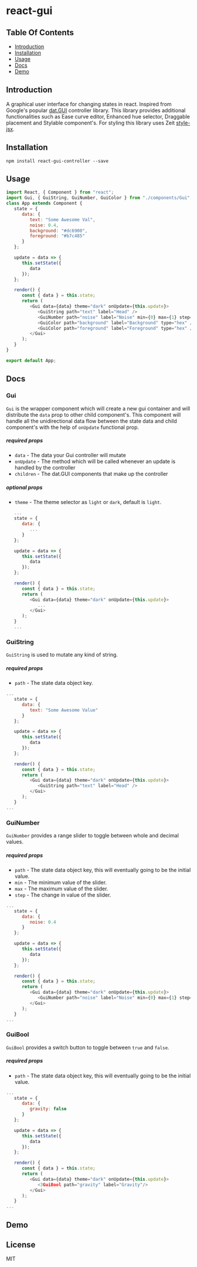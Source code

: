 # react-gui

## Table Of Contents

-  [Introduction](#introduction)
-  [Installation](#installation)
-  [Usage](#usage)
-  [Docs](#docs)
-  [Demo](#demo)

## Introduction

A graphical user interface for changing states in react. Inspired from Google's popular [dat.GUI](https://workshop.chromeexperiments.com/examples/gui/#1--Basic-Usage) controller library. This library provides additional functionalities such as Ease curve editor, Enhanced hue selector, Draggable placement and Stylable
component's. For styling this library uses Zeit [style-jsx](https://github.com/zeit/styled-jsx).

## Installation

```
npm install react-gui-controller --save
```

## Usage

```js
import React, { Component } from "react";
import Gui, { GuiString, GuiNumber, GuiColor } from "./components/Gui";
class App extends Component {
   state = {
      data: {
         text: "Some Awesome Val",
         noise: 0.4,
         background: "#dc6900",
         foreground: "#b7c485"
      }
   };

   update = data => {
      this.setState({
         data
      });
   };

   render() {
      const { data } = this.state;
      return (
         <Gui data={data} theme="dark" onUpdate={this.update}>
            <GuiString path="text" label="Head" />
            <GuiNumber path="noise" label="Noise" min={0} max={1} step={0.1} />
            <GuiColor path="background" label="Background" type="hex" />
            <GuiColor path="foreground" label="Foreground" type="hex" />
         </Gui>
      );
   }
}

export default App;
```

## Docs

### Gui

`Gui` is the wrapper component which will create a new gui container and will distribute the `data` prop to other
child component's. This component will handle all the unidirectional data flow between the state data and child
component's with the help of `onUpdate` functional prop.

##### required props

-  `data` - The data your Gui controller will mutate
-  `onUpdate` - The method which will be called whenever an update is handled by the controller
-  `children` - The dat.GUI components that make up the controller

##### optional props

-  `theme` - The theme selector as `light` or `dark`, default is `light`.

```js
   ...
   state = {
      data: {
         ...
      }
   };

   update = data => {
      this.setState({
         data
      });
   };

   render() {
      const { data } = this.state;
      return (
         <Gui data={data} theme="dark" onUpdate={this.update}>
            ...
         </Gui>
      );
   }
   ...
```

### GuiString

`GuiString` is used to mutate any kind of string.

##### required props

-  `path` - The state data object key.

```js
...
   state = {
      data: {
         text: "Some Awesome Value"
      }
   };

   update = data => {
      this.setState({
         data
      });
   };

   render() {
      const { data } = this.state;
      return (
         <Gui data={data} theme="dark" onUpdate={this.update}>
            <GuiString path="text" label="Head" />
         </Gui>
      );
   }
...
```

### GuiNumber

`GuiNumber` provides a range slider to toggle between whole and decimal values.

##### required props

-  `path` - The state data object key, this will eventually going to be the initial value.
-  `min` - The minimum value of the slider.
-  `max` - The maximum value of the slider.
-  `step` - The change in value of the slider.

```js
...
   state = {
      data: {
         noise: 0.4
      }
   };

   update = data => {
      this.setState({
         data
      });
   };

   render() {
      const { data } = this.state;
      return (
         <Gui data={data} theme="dark" onUpdate={this.update}>
            <GuiNumber path="noise" label="Noise" min={0} max={1} step={0.1} />
         </Gui>
      );
   }
...
```

### GuiBool

`GuiBool` provides a switch button to toggle between `true` and `false`.

##### required props

-  `path` - The state data object key, this will eventually going to be the initial value.

```js
...
   state = {
      data: {
         gravity: false
      }
   };

   update = data => {
      this.setState({
         data
      });
   };

   render() {
      const { data } = this.state;
      return (
         <Gui data={data} theme="dark" onUpdate={this.update}>
			<3GuiBool path="gravity" label="Gravity"/>
         </Gui>
      );
   }
...
```

## Demo

## License

MIT
